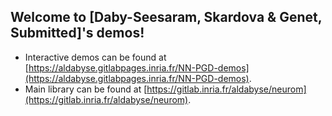 ## Welcome to [Daby-Seesaram, Skardova & Genet, Submitted]'s demos!


<!-- [![DOI](https://zenodo.org/badge/DOI/10.5281/zenodo.13785982.svg)](https://doi.org/10.5281/zenodo.13785982) -->

* Interactive demos can be found at [https://aldabyse.gitlabpages.inria.fr/NN-PGD-demos](https://aldabyse.gitlabpages.inria.fr/NN-PGD-demos).
* Main library can be found at [https://gitlab.inria.fr/aldabyse/neurom](https://gitlab.inria.fr/aldabyse/neurom).